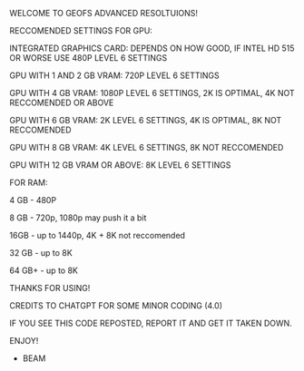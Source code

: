 WELCOME TO GEOFS ADVANCED RESOLTUIONS!

RECCOMENDED SETTINGS FOR GPU:

INTEGRATED GRAPHICS CARD: DEPENDS ON HOW GOOD, IF INTEL HD 515 OR WORSE USE 480P LEVEL 6 SETTINGS

GPU WITH 1 AND 2 GB VRAM: 720P LEVEL 6 SETTINGS

GPU WITH 4 GB VRAM: 1080P LEVEL 6 SETTINGS, 2K IS OPTIMAL, 4K NOT RECCOMENDED OR ABOVE

GPU WITH 6 GB VRAM: 2K LEVEL 6 SETTINGS, 4K IS OPTIMAL, 8K NOT RECCOMENDED

GPU WITH 8 GB VRAM: 4K LEVEL 6 SETTINGS, 8K NOT RECCOMENDED

GPU WITH 12 GB VRAM OR ABOVE: 8K LEVEL 6 SETTINGS

FOR RAM:

4 GB - 480P

8 GB - 720p, 1080p may push it a bit

16GB - up to 1440p, 4K + 8K not reccomended

32 GB - up to 8K

64 GB+ - up to 8K


THANKS FOR USING!

CREDITS TO CHATGPT FOR SOME MINOR CODING (4.0)

IF YOU SEE THIS CODE REPOSTED, REPORT IT AND GET IT TAKEN DOWN.

ENJOY!

- BEAM
